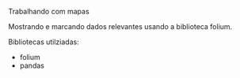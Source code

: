 Trabalhando com mapas

Mostrando e marcando dados relevantes usando a biblioteca folium.

Bibliotecas utilziadas:
* folium
* pandas